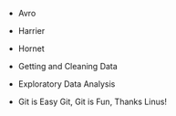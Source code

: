* Avro
* Harrier
* Hornet

* Getting and Cleaning Data
* Exploratory Data Analysis

* Git is Easy Git, Git is Fun, Thanks Linus! 

